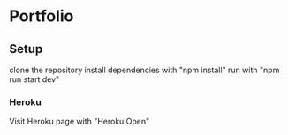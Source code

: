 # Portfolio

## Setup

clone the repository
install dependencies with "npm install"
run with "npm run start dev"

### Heroku

Visit Heroku page with "Heroku Open"

